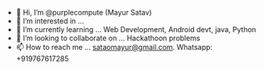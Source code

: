 - 👋 Hi, I’m @purplecompute (Mayur Satav)
- 👀 I’m interested in ...
- 🌱 I’m currently learning ... Web Development, Android devt, java, Python
- 💞️ I’m looking to collaborate on ... Hackathoon problems
- 📫 How to reach me ... sataomayur@gmail.com. Whatsapp: +919767617285

<!---
purplecompute/purplecompute is a ✨ special ✨ repository because its `README.md` (this file) appears on your GitHub profile.
You can click the Preview link to take a look at your changes.
--->
